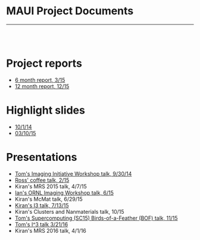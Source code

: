 # MAUI Project Documents

---------------

<br><br>

# Project reports

- [6 month report, 3/15](files/peterka-maui-report-0315.pdf)
- [12 month report, 12/15](files/peterka-maui-report-1215.pdf)

# Highlight slides

- [10/1/14](files/peterka-maui-highlight-slide.pdf)
- [03/10/15](files/highlight-slide031015.pdf)

# Presentations

- [Tom's Imaging Initiative Workshop talk, 9/30/14](files/peterka-imaging-workshop14-talk.pdf)
- [Ross' coffee talk, 2/15](files/harder-coffee-talk-0215.pdf)
- Kiran's MRS 2015 talk, 4/7/15
- [Ian's ORNL Imaging Workshop talk, 6/15](files/ORNL15_red.pdf)
- Kiran's McMat talk, 6/29/15
- [Kiran's I3 talk, 7/13/15](files/WP_13Jul2015_I3S_V2.pdf)
- Kiran's Clusters and Nanmaterials talk, 10/15
- [Tom's Supercomputing (SC15) Birds-of-a-Feather (BOF) talk, 11/15](files/peterka-SC-BOF-111715-talk.pdf)
- [Tom's I^3 talk 3/21/16](files/peterka-I3-talk-032116.pdf)
- Kiran's MRS 2016 talk, 4/1/16




